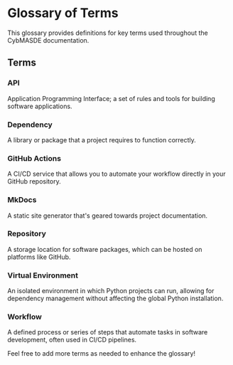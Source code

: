 # Glossary of Terms

This glossary provides definitions for key terms used throughout the CybMASDE documentation. 

## Terms

### API
Application Programming Interface; a set of rules and tools for building software applications.

### Dependency
A library or package that a project requires to function correctly.

### GitHub Actions
A CI/CD service that allows you to automate your workflow directly in your GitHub repository.

### MkDocs
A static site generator that's geared towards project documentation.

### Repository
A storage location for software packages, which can be hosted on platforms like GitHub.

### Virtual Environment
An isolated environment in which Python projects can run, allowing for dependency management without affecting the global Python installation.

### Workflow
A defined process or series of steps that automate tasks in software development, often used in CI/CD pipelines. 

Feel free to add more terms as needed to enhance the glossary!